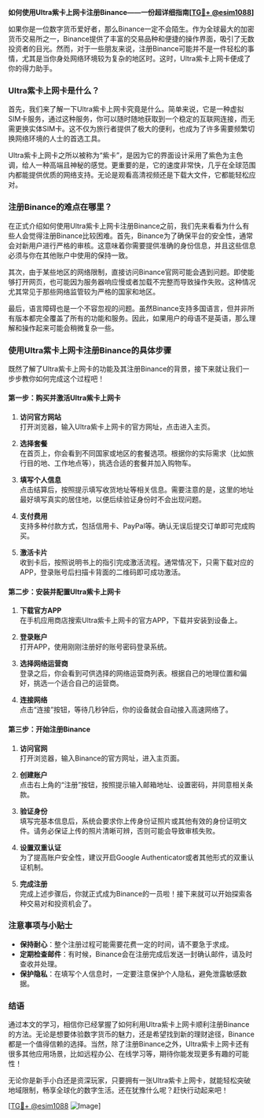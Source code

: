 **如何使用Ultra紫卡上网卡注册Binance——一份超详细指南[[TG💪+ @esim1088](https://t.me/s/esim1088)]**

如果你是一位数字货币爱好者，那么Binance一定不会陌生。作为全球最大的加密货币交易所之一，Binance提供了丰富的交易品种和便捷的操作界面，吸引了无数投资者的目光。然而，对于一些朋友来说，注册Binance可能并不是一件轻松的事情，尤其是当你身处网络环境较为复杂的地区时。这时，Ultra紫卡上网卡便成了你的得力助手。

### Ultra紫卡上网卡是什么？

首先，我们来了解一下Ultra紫卡上网卡究竟是什么。简单来说，它是一种虚拟SIM卡服务，通过这种服务，你可以随时随地获取到一个稳定的互联网连接，而无需更换实体SIM卡。这不仅为旅行者提供了极大的便利，也成为了许多需要频繁切换网络环境的人士的首选工具。

Ultra紫卡上网卡之所以被称为“紫卡”，是因为它的界面设计采用了紫色为主色调，给人一种高端且神秘的感觉。更重要的是，它的速度非常快，几乎在全球范围内都能提供优质的网络支持。无论是观看高清视频还是下载大文件，它都能轻松应对。

### 注册Binance的难点在哪里？

在正式介绍如何使用Ultra紫卡上网卡注册Binance之前，我们先来看看为什么有些人会觉得注册Binance比较困难。首先，Binance为了确保平台的安全性，通常会对新用户进行严格的审核。这意味着你需要提供准确的身份信息，并且这些信息必须与你在其他账户中使用的保持一致。

其次，由于某些地区的网络限制，直接访问Binance官网可能会遇到问题。即使能够打开网页，也可能因为服务器响应慢或者加载不完整而导致操作失败。这种情况尤其常见于那些网络监管较为严格的国家和地区。

最后，语言障碍也是一个不容忽视的问题。虽然Binance支持多国语言，但并非所有版本都完全覆盖了所有的功能和服务。因此，如果用户的母语不是英语，那么理解和操作起来可能会稍微复杂一些。

### 使用Ultra紫卡上网卡注册Binance的具体步骤

既然了解了Ultra紫卡上网卡的功能及其注册Binance的背景，接下来就让我们一步步教你如何完成这个过程吧！

#### 第一步：购买并激活Ultra紫卡上网卡

1. **访问官方网站**  
   打开浏览器，输入Ultra紫卡上网卡的官方网址，点击进入主页。
   
2. **选择套餐**  
   在首页上，你会看到不同国家或地区的套餐选项。根据你的实际需求（比如旅行目的地、工作地点等），挑选合适的套餐并加入购物车。

3. **填写个人信息**  
   点击结算后，按照提示填写收货地址等相关信息。需要注意的是，这里的地址最好填写真实的居住地，以便后续验证身份时不会出现问题。

4. **支付费用**  
   支持多种付款方式，包括信用卡、PayPal等。确认无误后提交订单即可完成购买。

5. **激活卡片**  
   收到卡后，按照说明书上的指引完成激活流程。通常情况下，只需下载对应的APP，登录账号后扫描卡背面的二维码即可成功激活。

#### 第二步：安装并配置Ultra紫卡上网卡

1. **下载官方APP**  
   在手机应用商店搜索Ultra紫卡上网卡的官方APP，下载并安装到设备上。

2. **登录账户**  
   打开APP，使用刚刚注册好的账号密码登录系统。

3. **选择网络运营商**  
   登录之后，你会看到可供选择的网络运营商列表。根据自己的地理位置和偏好，挑选一个适合自己的运营商。

4. **连接网络**  
   点击“连接”按钮，等待几秒钟后，你的设备就会自动接入高速网络了。

#### 第三步：开始注册Binance

1. **访问官网**  
   打开浏览器，输入Binance的官方网址，进入主页面。

2. **创建账户**  
   点击右上角的“注册”按钮，按照提示输入邮箱地址、设置密码，并同意相关条款。

3. **验证身份**  
   填写完基本信息后，系统会要求你上传身份证照片或其他有效的身份证明文件。请务必保证上传的照片清晰可辨，否则可能会导致审核失败。

4. **设置双重认证**  
   为了提高账户安全性，建议开启Google Authenticator或者其他形式的双重认证机制。

5. **完成注册**  
   完成上述步骤后，你就正式成为Binance的一员啦！接下来就可以开始探索各种交易对和投资机会了。

### 注意事项与小贴士

- **保持耐心**：整个注册过程可能需要花费一定的时间，请不要急于求成。
- **定期检查邮件**：有时候，Binance会在注册完成后发送一封确认邮件，请及时查收并处理。
- **保护隐私**：在填写个人信息时，一定要注意保护个人隐私，避免泄露敏感数据。

### 结语

通过本文的学习，相信你已经掌握了如何利用Ultra紫卡上网卡顺利注册Binance的方法。无论是想要体验数字货币的魅力，还是希望找到新的理财途径，Binance都是一个值得信赖的选择。当然，除了注册Binance之外，Ultra紫卡上网卡还有很多其他应用场景，比如远程办公、在线学习等，期待你能发现更多有趣的可能性！

无论你是新手小白还是资深玩家，只要拥有一张Ultra紫卡上网卡，就能轻松突破地域限制，畅享全球化的数字生活。还在犹豫什么呢？赶快行动起来吧！

[[TG💪+ @esim1088](https://t.me/s/esim1088) ![Image](https://i.postimg.cc/4NQfJmqS/Snipaste-2025-05-13-00-14-12.png)]